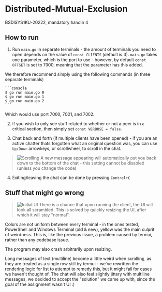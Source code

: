 # Distributed-Mutual-Exclusion
BSDISYS1KU-20222, mandatory handin 4

##  How to run

 1. Run `main.go` in separate terminals - the amount of terminals you need to open depends on the value of `const CLIENTS` (default is 3). `main.go` takes one parameter, which is the port to use - however, by default `const OFFSET` is set to 7000, meaning that the parameter has this added. 

 We therefore recommend simply using the following commands (in three separate terminals)

    ```console
    $ go run main.go 0
    $ go run main.go 1
    $ go run main.go 2
    ```
    
Which would use port 7000, 7001, and 7002.

2. If you wish to only see stuff related to whether or not a peer is in a critical section, then simply set `const VERBOSE = false`. 

3. Chat back and forth (if multiple clients have been opened) - if you are an active chatter thats forgotten what an original question was, you can use `Up/Down` arrowkeys, or scrollwheel, to scroll in the chat.
>![Scrolling](imgs/scrolling.gif)
A new message appearing will automatically put you back down to the bottom of the chat - this setting cannot be disabled (unless you change the code)

4. Exiting/leaving the chat can be done by pressing `Control+C`


##  Stuff that might go wrong
>![Initial UI](imgs/initial_ui.png)
There is a chance that upon running the client, the UI will look all scrambled. This is solved by quickly resizing the UI, after which it will stay "normal".

Colors are not uniform between every terminal - in the ones tested, PowerShell and Windows Terminal (old & new), yellow was the main culprit of weirdness. This is, like the previous issue, a problem caused by termui, rather than any codebase issue.

The program may also crash arbitrarily upon resizing.

Long messages of text (multiline) become a little weird when scrolling, as they are treated as a single row still by termui - we've rewritten the rendering logic for list to attempt to remedy this, but it might fail for cases we haven't thought of. The chat will also feel slightly jittery with multiline messages, we decided to accept the "solution" we came up with, since the goal of the assignment wasn't UI :)